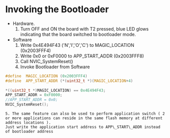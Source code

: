 # Invoking the Bootloader

- Hardware.
	1. Turn OFF and ON the board with T2 pressed, blue LED glows indicating that the board switched to bootloader mode.
- Software
	1. Write 0x4E494F43 ('N','I','O','C') to MAGIC\_LOCATION (0x2003FFF4)
	2. Write 0x0 or 0xF0000 to APP\_START\_ADDR (0x2003FFF8)
	3. Call NVIC\_SystemReset()
	4. Invoke Bootloader from Software
```C
#define  MAGIC_LOCATION (0x2003FFF4)
#define  APP_START_ADDR (*(uint32_t *)(MAGIC_LOCATION+4)
 
*((uint32_t *)MAGIC_LOCATION) == 0x4E494F43;
APP_START_ADDR = 0xF0000;
//APP_START_ADDR = 0x0;
NVIC_SystemReset();
```
	5. The same feature can also be used to perform application switch ( 2 or more applications can reside in the same flash memory at different address locations ).
	Just write the application start address to APP\_START\_ADDR instead of bootloader address

